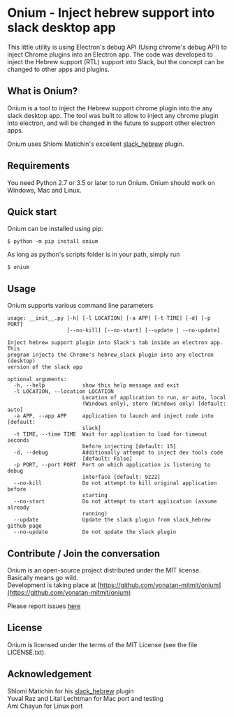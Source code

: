 Onium - Inject hebrew support into slack desktop app 
=====================================================

This little utility is using Electron's debug API (Using chrome's debug API) to
inject Chrome plugins into an Electron app. 
The code was developed to inject the Hebrew support (RTL) support into Slack, but the concept can be changed to other apps and plugins. 


What is Onium?
--------------

Onium is a tool to inject the Hebrew support chrome plugin into the any slack desktop app. 
The tool was built to allow to inject any chrome plugin into electron, and will
be changed in the future to support other electron apps. 

Onium uses Shlomi Matichin's excellent [slack_hebrew](https://github.com/shlomimatichin/slack-hebrew) plugin.

Requirements
------------

You need Python 2.7 or 3.5 or later to run Onium. 
Onium should work on Windows, Mac and Linux.

Quick start
-----------

Onium can be installed using pip:

    $ python -m pip install onium

As long as python's scripts folder is in your path, simply run

    $ onium

Usage
-----

Onium supports various command line parameters

```
usage: __init__.py [-h] [-l LOCATION] [-a APP] [-t TIME] [-d] [-p PORT]
                   [--no-kill] [--no-start] [--update | --no-update]

Inject hebrew support plugin into Slack's tab inside an electron app. This
program injects the Chrome's hebrew_slack plugin into any electron (desktop)
version of the slack app

optional arguments:
  -h, --help            show this help message and exit
  -l LOCATION, --location LOCATION
                        Location of application to run, or auto, local
                        (Windows only), store (Windows only) [default: auto]
  -a APP, --app APP     application to launch and inject code into [default:
                        slack]
  -t TIME, --time TIME  Wait for application to load for timeout seconds
                        before injecting [default: 15]
  -d, --debug           Additionally attempt to inject dev tools code
                        [default: False]
  -p PORT, --port PORT  Port on which application is listening to debug
                        interface [default: 9222]
  --no-kill             Do not attempt to kill original application before
                        starting
  --no-start            Do not attempt to start application (assume already
                        running)
  --update              Update the slack plugin from slack_hebrew github page
  --no-update           Do not update the slack plugin
```


Contribute / Join the conversation
----------------------------------

Onium is an open-source project distributed under the MIT license. Basically means go wild.  
Development is taking place at [https://github.com/yonatan-mitmit/onium](https://github.com/yonatan-mitmit/onium)  

Please report issues [here](https://github.com/yonatan-mitmit/onium/issues)

License
-------

Onium is licensed under the terms of the MIT License (see the file LICENSE.txt).

Acknowledgement
---------------
Shlomi Matichin for his [slack_hebrew](https://github.com/shlomimatichin/slack-hebrew) plugin  
Yuval Raz and Lital Lechtman for Mac port and testing  
Ami Chayun for Linux port  
